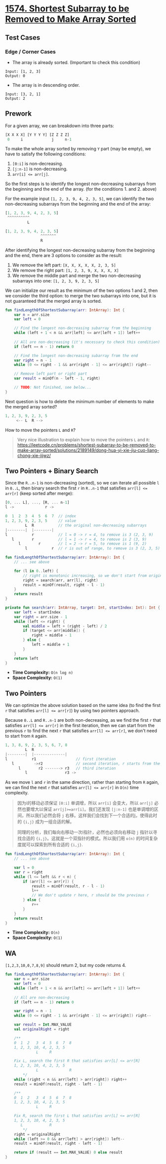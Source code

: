 # [1574. Shortest Subarray to be Removed to Make Array Sorted](https://leetcode.com/problems/shortest-subarray-to-be-removed-to-make-array-sorted/description/)

## Test Cases
### Edge / Corner Cases
* The array is already sorted. (Important to check this condition)
```
Input: [1, 2, 3]
Output: 0
```
* The array is in descending order.
```
Input: [3, 2, 1]
Output: 2
```

## Prework
For a given array, we can breakdown into three parts:
```js
[X X X X] [Y Y Y Y] [Z Z Z Z]
 0     i             j     n-1
```

To make the whole array sorted by removing `Y` part (may be empty), we have to satisfy the following conditions:
1. `[0:i]` is non-decreasing.
2. `[j:n-1]` is non-decreasing.
3. `arr[i] <= arr[j]`.

So the first steps is to identify the longest non-decreasing subarrays from the beginning and the end of the array. (for the conditions 1. and 2. above)

For the example input `[1, 2, 3, 9, 4, 2, 3, 5]`, we can identify the two non-decreasing subarrays from the beginning and the end of the array:

```js
[1, 2, 3, 9, 4, 2, 3, 5]
 ^^^^^^^^^^
          L

[1, 2, 3, 9, 4, 2, 3, 5]
                ^^^^^^^
                R
```

After identifying the longest non-decreasing subarray from the beginning and the end, there are 3 options to consider as the result:
1. We remove the left part: `[X, X, X, X, X, 2, 3, 5]`
2. We remove the right part: `[1, 2, 3, 9, X, X, X, X]`
3. We remove the middle part and merge the two non-decreasing subarrays into one: `[1, 2, 3, 9, 2, 3, 5]`

We can initialize our result as the minimum of the two options 1 and 2, then we consider the third option: to merge the two subarrays into one, but it is not guaranteed that the merged array is sorted.

```kotlin
fun findLengthOfShortestSubarray(arr: IntArray): Int {
    var n = arr.size
    var left = 0

    // Find the longest non-decreasing subarray from the beginning
    while (left + 1 < n && arr[left] <= arr[left + 1]) left++
    
    // All are non-decreasing (it's necessary to check this condition)
    if (left == n - 1) return 0

    // Find the longest non-decreasing subarray from the end
    var right = n - 1
    while (0 <= right - 1 && arr[right - 1] <= arr[right]) right--

    // Remove left part or right part
    var result = minOf(n - left - 1, right)

    // TODO: Not finished, see below...
}
```

Next question is how to delete the minimum number of elements to make the merged array sorted?
```js
1, 2, 3, 9, 2, 3, 5
     <-- L  R -->
```

How to move the pointers `L` and `R`?

> Very nice illustration to explain how to move the pointers `L` and `R`: https://leetcode.cn/problems/shortest-subarray-to-be-removed-to-make-array-sorted/solutions/2189149/dong-hua-yi-xie-jiu-cuo-liang-chong-xie-iijwz/

## Two Pointers + Binary Search
Since the `R..n-1` is non-decreasing (sorted), so we can iterate all possible `l` in `0..L`, then binary search the first `r` in `R..n-1` that satisfies `arr[l] <= arr[r]` (keep sorted after merge):

```js
[0, ... L], ..., [R, ... n-1]
l ->              r ->
```

```js
0  1  2  3  4  5  6  7  // index
1, 2, 3, 9, 2, 3, 5     // value
         L  R           // the original non-decreasing subarrays
|--------|  |--------|
l           r           // l = 0 -> r = 4, to remove is 3 (2, 3, 9)
   l        r           // l = 1 -> r = 4, to remove is 2 (3, 9)
      l        r        // l = 2 -> r = 5, to remove is 1 (9, 2)
         l           r  // r is out of range, to remove is 3 (2, 3, 5)
```

```kotlin
fun findLengthOfShortestSubarray(arr: IntArray): Int {
    // ... see above

    for (l in 0..left) {
        // right is monotonic increasing, so we don't start from original right index
        right = search(arr, arr[l], right)
        result = minOf(result, right - l - 1)
    }
    return result
}

private fun search(arr: IntArray, target: Int, startIndex: Int): Int {
    var left = startIndex
    var right = arr.size - 1
    while (left <= right) {
        val middle = left + (right - left) / 2
        if (target <= arr[middle]) {
            right = middle - 1
        } else {
            left = middle + 1
        }
    }
    return left
}
```

* **Time Complexity:** `O(n log n)`
* **Space Complexity:** `O(1)`

## Two Pointers
We can optimize the above solution based on the same idea (to find the first `r` that satisfies `arr[l] <= arr[r]`)  by using two pointers approach.

Because `0..L` and `R..n-1` are both non-decreasing, as we find the first `r` that satisfies `arr[l] <= arr[r]` in the first iteration, then we can start from the previous `r` to find the next `r` that satisfies `arr[l] <= arr[r]`, we don't need to start from `R` again.

```js
1, 3, 8, 9, 2, 3, 5, 6, 7, 8
         L  R         
|--------|  |--------------|
l           r1                  // first iteration
   l         ->r2               // second iteration, r starts from the previous r
      l        r2 -------> r3   // third iteration
         l                 r3 -> 
```

As we move `l` and `r` in the same direction, rather than starting from `R` again, we can find the next `r` that satisfies `arr[l] <= arr[r]` in `O(n)` time complexity.

> 因为i的移动必须保证 `[0:i]` 单调增，所以 `arr[i]` 会变大，所以 `arr[j]` 必然也要增大以保证 `arr[j]>=arr[i]`。我们还发现 `[j:n-1]` 也是单调增的区间，所以我们必然会将 `j` 右移。这样我们会找到下一个合适的j，使得此时的 `{i,j}` 成为一组合适的解。
>
> 同理的分析，我们每向右移动一次i指针，必然也必须向右移动 `j` 指针以寻找合适的 `{i,j}`。这就是一个双指针的模式。所以我们用 `o(n)` 的时间复杂度就可以探索到所有合适的 `{i,j}`.

```kotlin
fun findLengthOfShortestSubarray(arr: IntArray): Int {
    // ... see above

    var l = 0
    var r = right
    while (l <= left && r < n) {
        if (arr[l] <= arr[r]) {
            result = minOf(result, r - l - 1)
            l++
            // We don't update r here, r should be the previous r
        } else {
            r++
        }
    }
    return result
}
```

* **Time Complexity:** `O(n)`
* **Space Complexity:** `O(1)`

## WA
`[1,2,3,10,0,7,8,9]` should return 2, but my code returns 4.

```kotlin
fun findLengthOfShortestSubarray(arr: IntArray): Int {
    var n = arr.size
    var left = 0
    while (left + 1 < n && arr[left] <= arr[left + 1]) left++
    
    // All are non-decreasing
    if (left == n - 1) return 0

    var right = n - 1
    while (0 <= right - 1 && arr[right - 1] <= arr[right]) right--

    var result = Int.MAX_VALUE
    val originalRight = right

    /**
    0  1  2   3  4  5  6  7  8
    1, 2, 3, 10, 4, 2, 3, 5
              L     R

    Fix L, search the first R that satisfies arr[L] <= arr[R]
    1, 2, 3, 10, 4, 2, 3, 5
              L              R
        */
    while (right < n && arr[left] > arr[right]) right++
    result = minOf(result, right - left - 1)

    /**     
    0  1  2   3  4  5  6  7  8
    1, 2, 3, 10, 4, 2, 3, 5
              L     R

    Fix R, search the first L that satisfies arr[L] <= arr[R]
    1, 2, 3, 10, 4, 2, 3, 5
       L            R
        */
    right = originalRight
    while (left >= 0 && arr[left] > arr[right]) left--
    result = minOf(result, right - left - 1)

    return if (result == Int.MAX_VALUE) 0 else result
}
```